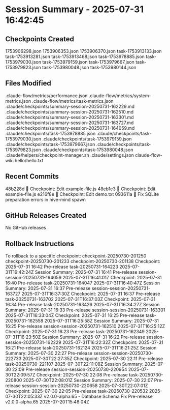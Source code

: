# Session Summary - 2025-07-31 16:42:45

## Checkpoints Created
1753906298.json
1753906353.json
1753906370.json
task-1753913133.json
task-1753913281.json
task-1753913468.json
task-1753978885.json
task-1753979030.json
task-1753979159.json
task-1753979667.json
task-1753979823.json
task-1753980048.json
task-1753980144.json

## Files Modified
.claude-flow/metrics/performance.json
.claude-flow/metrics/system-metrics.json
.claude-flow/metrics/task-metrics.json
.claude/checkpoints/summary-session-20250731-162229.md
.claude/checkpoints/summary-session-20250731-162510.md
.claude/checkpoints/summary-session-20250731-163301.md
.claude/checkpoints/summary-session-20250731-163727.md
.claude/checkpoints/summary-session-20250731-164059.md
.claude/checkpoints/task-1753978885.json
.claude/checkpoints/task-1753979030.json
.claude/checkpoints/task-1753979159.json
.claude/checkpoints/task-1753979667.json
.claude/checkpoints/task-1753979823.json
.claude/checkpoints/task-1753980048.json
.claude/helpers/checkpoint-manager.sh
.claude/settings.json
claude-flow-wiki
hello/hello.txt

## Recent Commits
48b228d 🔖 Checkpoint: Edit example-file.js
48eb1e3 🔖 Checkpoint: Edit example-file.js
e216f8e 🔖 Checkpoint: Edit demo.txt
093611a 🔧 Fix SQLite preparation errors in hive-mind spawn

## GitHub Releases Created
No GitHub releases

## Rollback Instructions
To rollback to a specific checkpoint:
checkpoint-20250730-201250
checkpoint-20250730-201233
checkpoint-20250730-201138
Checkpoint: 2025-07-31 16:42	Pre-release	task-20250731-164223	2025-07-31T16:42:24Z
Session Summary: 2025-07-31 16:41	Pre-release	session-session-20250731-164059	2025-07-31T16:41:01Z
Checkpoint: 2025-07-31 16:40	Pre-release	task-20250731-164047	2025-07-31T16:40:47Z
Session Summary: 2025-07-31 16:37	Pre-release	session-session-20250731-163727	2025-07-31T16:37:30Z
Checkpoint: 2025-07-31 16:37	Pre-release	task-20250731-163702	2025-07-31T16:37:03Z
Checkpoint: 2025-07-31 16:34	Pre-release	task-20250731-163426	2025-07-31T16:34:27Z
Session Summary: 2025-07-31 16:33	Pre-release	session-session-20250731-163301	2025-07-31T16:33:04Z
Checkpoint: 2025-07-31 16:25	Pre-release	task-20250731-162558	2025-07-31T16:25:58Z
Session Summary: 2025-07-31 16:25	Pre-release	session-session-20250731-162510	2025-07-31T16:25:12Z
Checkpoint: 2025-07-31 16:23	Pre-release	task-20250731-162349	2025-07-31T16:23:50Z
Session Summary: 2025-07-31 16:22	Pre-release	session-session-20250731-162229	2025-07-31T16:22:32Z
Checkpoint: 2025-07-31 16:21	Pre-release	task-20250731-162124	2025-07-31T16:21:25Z
Session Summary: 2025-07-30 22:27	Pre-release	session-session-20250730-222733	2025-07-30T22:27:35Z
Checkpoint: 2025-07-30 22:11	Pre-release	task-20250730-221107	2025-07-30T22:11:08Z
Session Summary: 2025-07-30 22:09	Pre-release	session-session-20250730-220954	2025-07-30T22:09:57Z
Checkpoint: 2025-07-30 22:08	Pre-release	task-20250730-220800	2025-07-30T22:08:01Z
Session Summary: 2025-07-30 22:07	Pre-release	session-session-20250730-220658	2025-07-30T22:07:01Z
Checkpoint: 2025-07-30 22:05	Pre-release	task-20250730-220532	2025-07-30T22:05:33Z
v2.0.0-alpha.65 - Database Schema Fix	Pre-release	v2.0.0-alpha.65	2025-07-20T15:48:04Z
